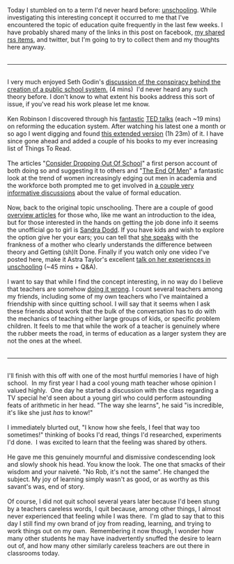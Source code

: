 Today I stumbled on to a term I'd never heard before: <a href="http://en.wikipedia.org/wiki/Unschooling">unschooling</a>. While investigating this interesting concept it occurred to me that I've encountered the topic of education quite frequently in the last few weeks. I have probably shared many of the links in this post on facebook, <a href="http://www.google.com/reader/shared/phrois">my shared rss items</a>, and twitter, but I'm going to try to collect them and my thoughts here anyway.<br /><br /><hr /><br />I very much enjoyed Seth Godin's&nbsp;<a href="http://www.youtube.com/watch?v=Ea5IgyVd3_U">discussion of the conspiracy behind the creation of a public school system.</a>&nbsp;(4 mins) &nbsp;I'd never heard any such theory before. I don't know to what extent his books address this sort of issue, if you've read his work please let me know.<br /><br />Ken Robinson&nbsp;I discovered&nbsp;through his <a href="http://www.ted.com/talks/ken_robinson_says_schools_kill_creativity.html">fantastic</a> <a href="http://www.ted.com/talks/sir_ken_robinson_bring_on_the_revolution.html">TED talks</a>&nbsp;(each ~19 mins) on reforming the education system. After watching his latest one a month or so ago I went digging and found <a href="http://www.youtube.com/watch?v=yJAL21IE9fY">this extended version</a>&nbsp;(1h 23m) of it. I have since gone ahead and added a couple of his books to my ever increasing list of Things To Read.<br /><br />The articles "<a href="http://joshwhiton.com/?p=339">Consider Dropping Out Of School</a>" a first person account of both doing so and suggesting it to others and "<a href="http://www.theatlantic.com/magazine/archive/2010/07/the-end-of-men/8135/">The End Of Men</a>" a fantastic look at the trend of women increasingly edging out men in academia and the workforce both prompted me to get involved in <a href="http://news.ycombinator.com/item?id=1490882">a couple very</a> <a href="http://usdn.ca/index.php?action=vthread&amp;forum=1&amp;topic=988">informative discussions</a> about the value of formal education.<br /><br />Now, back to the original topic unschooling. There are a couple of good <a href="http://www.naturalchild.org/guest/earl_stevens.html">overview articles</a> for those who, like me want an introduction to the idea, but for those interested in the hands on getting the job done info it seems the unofficial go to girl is <a href="http://www.sandradodd.com/">Sandra Dodd</a>. If you have kids and wish to explore the option give her your ears; you can tell that&nbsp;<a href="http://www.youtube.com/results?search_query=sandra+dodd">she speaks</a> with the frankness of a mother who clearly understands the difference between theory and Getting (sh)It Done. Finally if you watch only one video I've posted here, make it Astra Taylor's excellent&nbsp;<a href="http://www.youtube.com/watch?v=LwIyy1Fi-4Q">talk on her experiences in unschooling</a>&nbsp;(~45 mins + Q&amp;A).<br /><br />I want to say that while I find the concept interesting, in no way do I believe that teachers are somehow <a href="http://knowyourmeme.com/memes/youre-doing-it-wrong">doing it wrong</a>. I count several teachers among my friends, including some of my own teachers who I've maintained a friendship with since quitting school. I will say that it seems when I ask these friends about work that the bulk of the conversation has to do with the mechanics of teaching either large groups of kids, or specific problem children. It feels to me that while the work of a teacher is genuinely where the rubber meets the road, in terms of education as a larger system they are not the ones at the wheel.<br /><br /><hr /><br />I'll finish with this off with one of the most hurtful memories I have of high school. &nbsp;In my first year I had a cool young math teacher whose opinion I valued highly. &nbsp;One day he started a discussion with the class regarding a TV special he'd seen about a young girl who could perform astounding feats of arithmetic in her head. "The way she learns", he said "is incredible, it's like she just <i>has</i>&nbsp;to know!"<br /><br />I immediately blurted out, "I know how she feels, I feel that way too sometimes!" thinking of books I'd read, things I'd researched, experiments I'd done. &nbsp;I was excited to learn that the feeling was shared by others.<br /><br />He gave me this genuinely mournful and&nbsp;dismissive&nbsp;condescending look and slowly shook his head. You know the look. The one that smacks of their wisdom and your&nbsp;naiveté.&nbsp;"No Rob, it's not the same". He changed the subject. My joy of learning simply wasn't as good, or as worthy as this savant's was, end of story.<br /><br />Of course, I did not quit school several years later because I'd been stung by a teachers careless words, I quit because, among other things, I almost never experienced that feeling while I was there. &nbsp;I'm glad to say that to this day I still find my own brand of joy from reading, learning, and trying to work things out on my own. &nbsp;Remembering it now though, I wonder how many other students he may have inadvertently snuffed the desire to learn out of, and how many other similarly careless teachers are out there in classrooms today.